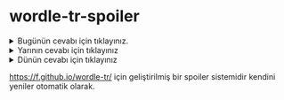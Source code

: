 # wordle-tr-spoiler

<details>
  <summary>Bugünün cevabı için tıklayınız.</summary>
  <br>
    <b> vizör </b>
</details>

<details>
  <summary>Yarının cevabı için tıklayınız</summary>
  <br>
   <b> vakum </b>
</details>

<details>
  <summary>Dünün cevabı için tıklayınız </summary>
  <br>
  <b> başta </b>
</details>

https://f.github.io/wordle-tr/ için geliştirilmiş bir spoiler sistemidir kendini yeniler otomatik olarak.

